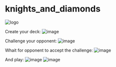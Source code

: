 # knights_and_diamonds
![logo](https://github.com/Spasa98/KnightsAndDiamonds/assets/121055100/7e1d980e-c73d-48d8-9539-2771554aea1e)

Create your deck:
![image](https://github.com/Spasa98/KnightsAndDiamonds/assets/121055100/34c1d229-f264-42d7-a9f8-e3a026cf13f5)

Challenge your opponent:
![image](https://github.com/Spasa98/KnightsAndDiamonds/assets/121055100/994142ea-37a6-4828-8a01-6183f056762c)

Whait for opponent to accept the challenge:
![image](https://github.com/Spasa98/KnightsAndDiamonds/assets/121055100/fd28e097-73de-4e99-b180-fcfba936cc01)

And play:
![image](https://github.com/Spasa98/KnightsAndDiamonds/assets/121055100/dbda8c58-b604-4a2f-8941-8fcd03e437a2)
![image](https://github.com/Spasa98/KnightsAndDiamonds/assets/121055100/71a580f4-430e-47ef-a9df-b0a34a091693)



